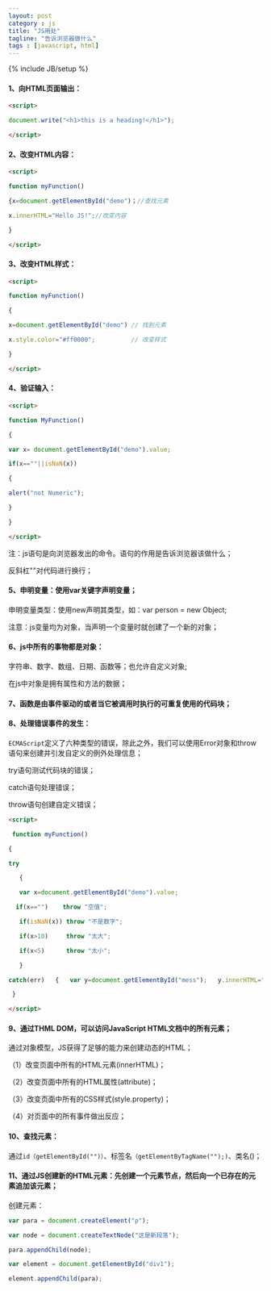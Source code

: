 ```yaml
---
layout: post
category : js
title: "JS用处"
tagline: "告诉浏览器做什么"
tags : [javascript, html]
---
```

{% include JB/setup %}

#### 1、向HTML页面输出：

```html
<script>

document.write("<h1>this is a heading!</h1>");

</script>
```

#### 2、改变HTML内容：

```html
<script>

function myFunction()

{x=document.getElementById("demo")；//查找元素

x.innerHTML="Hello JS!";//改变内容

}

</script>
```

#### 3、改变HTML样式：

```html
<script>

function myFunction()

{

x=document.getElementById("demo") // 找到元素

x.style.color="#ff0000";          // 改变样式

}

</script>
```

#### 4、验证输入：

```html
<script>

function MyFunction()

{

var x= document.getElementById("demo").value;

if(x==""||isNaN(x))

{

alert("not Numeric");

}

}

</script>
```

注：js语句是向浏览器发出的命令。语句的作用是告诉浏览器该做什么；

反斜杠"\"对代码进行换行；

#### 5、申明变量：使用var关键字声明变量；

申明变量类型：使用new声明其类型，如：var person = new Object;

注意：js变量均为对象，当声明一个变量时就创建了一个新的对象；

#### 6、js中所有的事物都是对象：

字符串、数字、数组、日期、函数等；也允许自定义对象;

在js中对象是拥有属性和方法的数据；

#### 7、函数是由事件驱动的或者当它被调用时执行的可重复使用的代码块；

#### 8、处理错误事件的发生：

`ECMAScript`定义了六种类型的错误，除此之外，我们可以使用Error对象和throw语句来创建并引发自定义的例外处理信息；

try语句测试代码块的错误；

catch语句处理错误；

throw语句创建自定义错误；

```html
<script>

 function myFunction() 

{ 

try

   {

   var x=document.getElementById("demo").value; 

  if(x=="")    throw "空值";

   if(isNaN(x)) throw "不是数字";

   if(x>10)     throw "太大";

   if(x<5)      throw "太小";

   } 

catch(err)   {   var y=document.getElementById("mess");   y.innerHTML="Error: " + err + ".";   }

 } 

</script>
```


#### 9、通过THML DOM，可以访问JavaScript HTML文档中的所有元素；

通过对象模型，JS获得了足够的能力来创建动态的HTML；

（1）改变页面中所有的HTML元素(innerHTML)；

（2）改变页面中所有的HTML属性(attribute)；

（3）改变页面中所有的CSS样式(style.property)；

（4）对页面中的所有事件做出反应；


#### 10、查找元素：

通过`id（getElementById("")）`、标签名`（getElementByTagName("");)`、类名()；


#### 11、通过JS创建新的HTML元素：先创建一个元素节点，然后向一个已存在的元素追加该元素；

创建元素：

```js
var para = document.createElement("p");

var node = document.createTextNode("这是新段落");

para.appendChild(node);

var element = document.getElementById("div1");

element.appendChild(para);
```


